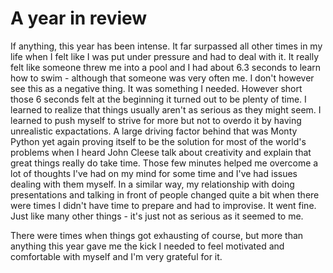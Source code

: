 # A year in review

If anything, this year has been intense. It far surpassed all other times in my life when I felt like I was put under pressure and had to deal with it. It really felt like someone threw me into a pool and I had about 6.3 seconds to learn how to swim - although that someone was very often me. I don't however see this as a negative thing. It was something I needed. However short those 6 seconds felt at the beginning it turned out to be plenty of time. I learned to realize that things usually aren't as serious as they might seem. I learned to push myself to strive for more but not to overdo it by having unrealistic expactations. A large driving factor behind that was Monty Python yet again proving itself to be the solution for most of the world's problems when I heard John Cleese talk about creativity and explain that great things really do take time. Those few minutes helped me overcome a lot of thoughts I've had on my mind for some time and I've had issues dealing with them myself. In a similar way, my relationship with doing presentations and talking in front of people changed quite a bit when there were times I didn't have time to prepare and had to improvise. It went fine. Just like many other things - it's just not as serious as it seemed to me.

There were times when things got exhausting of course, but more than anything this year gave me the kick I needed to feel motivated and comfortable with myself and I'm very grateful for it. 


